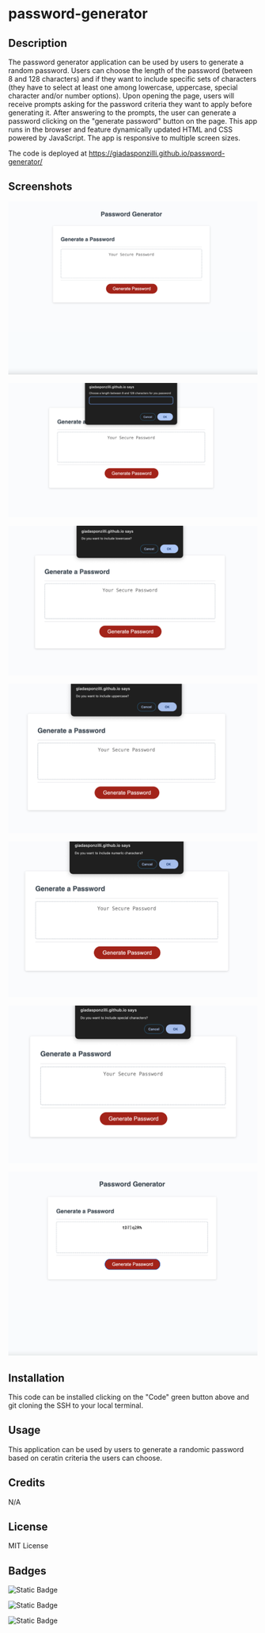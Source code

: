 # password-generator

## Description

The password generator application can be used by users to generate a random password. 
Users can choose the length of the password (between 8 and 128 characters) and if they want to include specific sets of characters (they have to select at least one among lowercase, uppercase, special character and/or number options).
Upon opening the page, users will receive prompts asking for the password criteria they want to apply before generating it.
After answering to the prompts, the user can generate a password clicking on the "generate password" button on the page.
This app runs in the browser and feature dynamically updated HTML and CSS powered by JavaScript. The app is responsive to multiple screen sizes.


The code is deployed at https://giadasponzilli.github.io/password-generator/

## Screenshots

![Alt text](<assets/images/Screenshot 2023-12-19 at 08.51.55.png>)

![Alt text](<assets/images/Screenshot 2023-12-19 at 08.50.53.png>)

![Alt text](<assets/images/Screenshot 2023-12-19 at 08.51.09.png>)

![Alt text](<assets/images/Screenshot 2023-12-19 at 08.51.19.png>)

![Alt text](<assets/images/Screenshot 2023-12-19 at 08.51.27.png>)

![Alt text](<assets/images/Screenshot 2023-12-19 at 08.51.35.png>)

![Alt text](<assets/images/Screenshot 2023-12-19 at 08.52.04.png>)

## Installation

This code can be installed clicking on the "Code" green button above and git cloning the SSH to your local terminal.

## Usage

This application can be used by users to generate a randomic password based on ceratin criteria the users can choose.

## Credits
N/A

## License

MIT License

## Badges

![Static Badge](https://img.shields.io/badge/Javascript-70%25-blue?labelColor=red)

![Static Badge](https://img.shields.io/badge/CSS-10%25-blue?labelColor=yellow)

![Static Badge](https://img.shields.io/badge/HTML-10%25-blue?labelColor=green)




